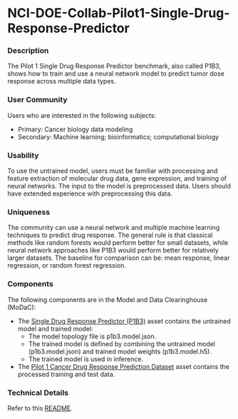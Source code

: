 # NCI-DOE-Collab-Pilot1-Single-Drug-Response-Predictor

### Description
The Pilot 1 Single Drug Response Predictor benchmark, also called P1B3, shows how to train and use a neural network model to predict tumor dose response across multiple data types.

### User Community
Users who are interested in the following subjects:
* Primary: Cancer biology data modeling
* Secondary: Machine learning; bioinformatics; computational biology

### Usability
To use the untrained model, users must be familiar with processing and feature extraction of molecular drug data, gene expression, and training of neural networks. The input to the model is preprocessed data. Users should have extended experience with preprocessing this data.

### Uniqueness
The community can use a neural network and multiple machine learning techniques to predict drug response. The general rule is that classical methods like random forests would perform better for small datasets, while neural network approaches like P1B3 would perform better for relatively larger datasets. The baseline for comparison can be: mean response, linear regression, or random forest regression.

### Components
The following components are in the Model and Data Clearinghouse (MoDaC):
* The [Single Drug Response Predictor (P1B3)](https://modac.cancer.gov/searchTab?dme_data_id=NCI-DME-MS01-8308552) asset contains the untrained model and trained model:
  * The model topology file is p1b3.model.json. 
  * The trained model is defined by combining the untrained model (p1b3.model.json) and trained model weights (p1b3.model.h5).
  * The trained model is used in inference.
* The [Pilot 1 Cancer Drug Response Prediction Dataset](https://modac.cancer.gov/searchTab?dme_data_id=NCI-DME-MS01-8088592) asset contains the processed training and test data. 

### Technical Details
Refer to this [README](./Pilot1/P1B3/README.md).
